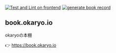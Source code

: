 [![Test and Lint on frontend](https://github.com/okaryo/book.okaryo.io/actions/workflows/frontend-test-and-lint.yml/badge.svg)](https://github.com/okaryo/book.okaryo.io/actions/workflows/frontend-test-and-lint.yml)
[![generate book record](https://github.com/okaryo/BookMeterRecordScraping/actions/workflows/scraping.yml/badge.svg)](https://github.com/okaryo/BookMeterRecordScraping/actions/workflows/scraping.yml)

## book.okaryo.io
okaryoの本棚

👉 https://book.okaryo.io
